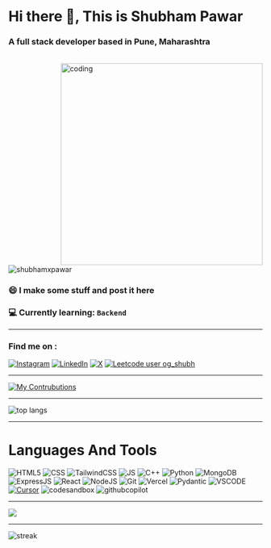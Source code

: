 <h1>Hi there 👋, This is Shubham Pawar</h1>

<h3 align="left">
  A full stack developer based in Pune, Maharashtra
</h3> <br>

<img alt="coding" width=400 align="right" src="https://camo.githubusercontent.com/2366b34bb903c09617990fb5fff4622f3e941349e846ddb7e73df872a9d21233/68747470733a2f2f63646e2e6472696262626c652e636f6d2f75736572732f3733303730332f73637265656e73686f74732f363538313234332f6176656e746f2e676966" />

<img
    src="https://komarev.com/ghpvc/?username=shubhamxpawar&label=Profile%20views&color=0e75b6&style=flat"
    alt="shubhamxpawar "
/>
        
<span align="left">
        <h3>😄 I make some stuff and post it here</h3> 
        <h3>💻 Currently learning: <code>Backend</code> </h3>         
</span>

---

### Find me on : 
[![Instagram](https://img.shields.io/badge/Instagram-%23E4405F.svg?logo=Instagram&logoColor=white)](https://instagram.com/shubham.__2006) [![LinkedIn](https://img.shields.io/badge/LinkedIn-%230077B5.svg?logo=linkedin&logoColor=white)](https://linkedin.com/in/shubhamxpawar) [![X](https://img.shields.io/badge/X-black.svg?logo=X&logoColor=white)](https://x.com/Shubhamxpawar) [![Leetcode user og_shubh](https://img.shields.io/badge/dynamic/json?style=for-the-badge&labelColor=black&color=%23ffa116&label=Solved&query=solvedOverTotal&url=https%3A%2F%2Fleetcode-badge.vercel.app%2Fapi%2Fusers%2Fog_shubh&logo=leetcode&logoColor=yellow)](https://leetcode.com/u/og_shubh/)

---

[![My Contrubutions](https://github-readme-activity-graph.vercel.app/graph?username=shubhamxpawar&theme=github-dark-dimmed)](https://github.com/shubhamxpawar/github-readme-activity-graph)

---

<img align="center" alt="top langs" src = "https://github-readme-stats.vercel.app/api/top-langs/?username=shubhamxpawar&layout=compact&theme=tokyonight" /><a href = "https://github.com/shubhamxpawar/github-readme-stats"></a>

---

# Languages And Tools

![HTML5](https://img.shields.io/badge/HTML5-gray?style=for-the-badge&logo=html5&logoColor=white)
![CSS](https://img.shields.io/badge/css-red?style=for-the-badge&logo=css&color=blue) 
![TailwindCSS](https://img.shields.io/badge/tailwindcss-%2338B2AC.svg?style=for-the-badge&logo=tailwind-css&logoColor=white) 
![JS](https://img.shields.io/badge/Javascript-blue?style=for-the-badge&logo=javascript&color=grey) 
![C++](https://img.shields.io/badge/C++-White?style=for-the-badge&logo=cplusplus)
![Python](https://img.shields.io/badge/python-3670A0?style=for-the-badge&logo=python&logoColor=ffdd54)
![MongoDB](https://img.shields.io/badge/MongoDB-%234ea94b.svg?style=for-the-badge&logo=mongodb&logoColor=white)
![ExpressJS](https://img.shields.io/badge/express.js-000000?style=for-the-badge&logo=express&logoColor=white)
![React](https://img.shields.io/badge/react-white?style=for-the-badge&logo=react&logoColor=white&color=red) 
![NodeJS](https://img.shields.io/badge/node.js-339933?style=for-the-badge&logo=Node.js&logoColor=white)
![Git](https://img.shields.io/badge/git-%23F05033.svg?style=for-the-badge&logo=git&logoColor=white) 
![Vercel](https://img.shields.io/badge/Vercel-000000?style=for-the-badge&logo=vercel&logoColor=white)
![Pydantic](https://img.shields.io/badge/Pydantic-E92063?style=for-the-badge&logo=Pydantic&logoColor=white)
![VSCODE](https://img.shields.io/badge/VSCode-0078D4?style=for-the-badge&logo=visual%20studio%20code&logoColor=white)
[![Cursor](https://custom-icon-badges.demolab.com/badge/Cursor-000000?logo=cursor-ai-white)](#)
![codesandbox](https://img.shields.io/badge/Codesandbox-000000?style=for-the-badge&logo=CodeSandbox&logoColor=white)
![githubcopilot](https://img.shields.io/badge/github%20copilot-000000?style=for-the-badge&logo=githubcopilot&logoColor=white)

---

<img src="https://github-readme-stats.vercel.app/api?username=shubhamxpawar&theme=dark&hide_border=false&include_all_commits=false&count_private=false">

---

<img src="https://nirzak-streak-stats.vercel.app/?user=shubhamxpawar&theme=dark&hide_border=false" alt="streak">

        
